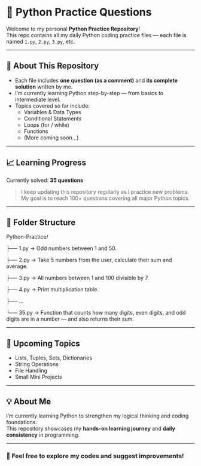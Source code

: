 # 🐍 Python Practice Questions

Welcome to my personal **Python Practice Repository**!  
This repo contains all my daily Python coding practice files — each file is named `1.py`, `2.py`, `3.py`, etc.

---

## 📘 About This Repository
- Each file includes **one question (as a comment)** and **its complete solution** written by me.  
- I’m currently learning Python step-by-step — from basics to intermediate level.  
- Topics covered so far include:
  - Variables & Data Types  
  - Conditional Statements  
  - Loops (for / while)  
  - Functions  
  - (More coming soon…)

---

## 📈 Learning Progress
Currently solved: **35 questions**  
> I keep updating this repository regularly as I practice new problems.  
> My goal is to reach 100+ questions covering all major Python topics.

---

## 🧩 Folder Structure
Python-Practice/

├── 1.py        →  Odd numbers between 1 and 50.    

├── 2.py        →  Take 5 numbers from the user, calculate their sum and average.

├── 3.py        →  All numbers between 1 and 100 divisible by 7. 

├── 4.py        →  Print multiplication table. 

├── ...  

└── 35.py       →  Function that counts how many digits, even digits, and odd digits are in a number — and also returns their sum.




---

## 🚀 Upcoming Topics
- Lists, Tuples, Sets, Dictionaries  
- String Operations  
- File Handling  
- Small Mini Projects

---

## 💡 About Me
I’m currently learning Python to strengthen my logical thinking and coding foundations.  
This repository showcases my **hands-on learning journey** and **daily consistency** in programming.

---

### 🌟 Feel free to explore my codes and suggest improvements!



